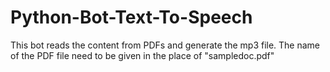 # Python-Bot-Text-To-Speech
This bot reads the content from PDFs and generate the mp3 file.
The name of the PDF file need to be given in the place of "sampledoc.pdf" 

